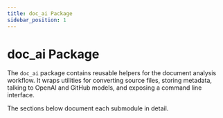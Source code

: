 ```yaml
---
title: doc_ai Package
sidebar_position: 1
---
```


# doc_ai Package

The `doc_ai` package contains reusable helpers for the document analysis workflow.
It wraps utilities for converting source files, storing metadata, talking to
OpenAI and GitHub models, and exposing a command line interface.

The sections below document each submodule in detail.
